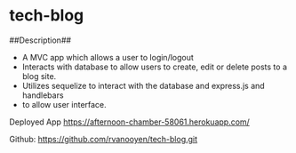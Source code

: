 # tech-blog

##Description##

- A MVC app which allows a user to login/logout
- Interacts with database to allow users to create, edit or delete posts to a blog site.
- Utilizes sequelize to interact with the database and express.js and handlebars 
- to allow user interface.

Deployed App
https://afternoon-chamber-58061.herokuapp.com/

Github:
https://github.com/rvanooyen/tech-blog.git
